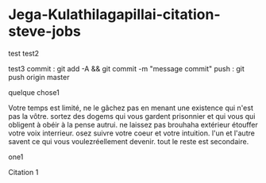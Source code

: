 # Jega-Kulathilagapillai-citation-steve-jobs


test
test2

test3
commit : git add -A && git commit -m "message commit"
push : git push origin master


quelque chose1


Votre temps est limité, ne le gâchez pas en menant une existence qui n'est pas la vôtre. sortez des dogems qui vous gardent prisonnier et qui vous qui obligent à obéir à la pense autrui. ne laissez pas brouhaha extérieur étouffer votre voix interrieur. osez suivre votre coeur et votre intuition. l'un et l'autre savent ce qui vous voulezréellement devenir. tout le reste est secondaire.

one1

Citation 1




